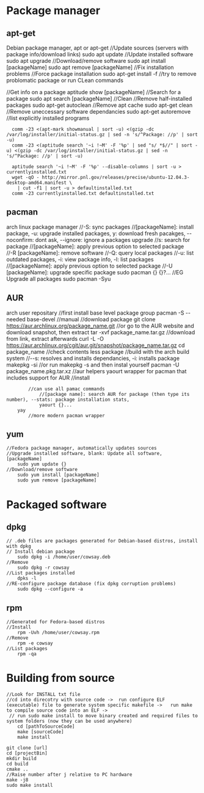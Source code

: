 # Package manager 
## apt-get 
Debian package manager, apt or apt-get
  //Update sources (servers with package info/download links)
      sudo apt update
  //Update installed software
      sudo apt upgrade
  //Download/remove software
      sudo apt install [packageName]
      sudo apt remove [packageName]
      //Fix installation problems
          //Force package installation
          sudo apt-get install -f
          //try to remove problomatic package or run CLean commands
      
  //Get info on a package
      aptitude show [packageName]
  //Search for a package
      sudo apt search [packageName]
  //Clean
      //Remove half-installed packages
      sudo apt-get autoclean
      //Remove apt cache
      sudo apt-get clean
      //Remove uneccessary software dependancies
       sudo apt-get autoremove
  //list explicitly installed programs

      comm -23 <(apt-mark showmanual | sort -u) <(gzip -dc /var/log/installer/initial-status.gz | sed -n 's/^Package: //p' | sort -u)
      comm -23 <(aptitude search '~i !~M' -F '%p' | sed "s/ *$//" | sort -u) <(gzip -dc /var/log/installer/initial-status.gz | sed -n 's/^Package: //p' | sort -u)

      aptitude search '~i !~M' -F '%p' --disable-columns | sort -u > currentlyinstalled.txt
      wget -qO - http://mirror.pnl.gov/releases/precise/ubuntu-12.04.3-desktop-amd64.manifest \
        | cut -f1 | sort -u > defaultinstalled.txt
      comm -23 currentlyinstalled.txt defaultinstalled.txt
## pacman 
arch linux package manager
    //-S: sync packages
     //[packageName]: install package, -u: upgrade installed packages, y: download fresh pacakges, --noconfirm: dont ask, --ignore: ignore a packages upgrade
     //s: search for package
      //[packageName]: apply previous option to selected package 				    					    
    //-R [packageName]: remove software
    //-Q: query local packages
     //-u: list outdated packages, -i: view package info, -l: list packages
          //[packageName]: apply previous option to selected package 
    //-U [packageName]: upgrade specific package
            sudo pacman {} {}?...
    //EG Upgrade all packages 
        sudo pacman -Syu
## AUR
arch user repositary
    //first install base level package group
        pacman -S --needed base-devel
    //manual
        //download package
            git clone https://aur.archlinux.org/package_name.git
        //or go to the AUR website and download snapshot, then extract
            tar -xvf package_name.tar.gz
        //download from link, extract afterwards
            curl -L -O https://aur.archlinux.org/cgit/aur.git/snapshot/package_name.tar.gz
       cd package_name
       //check contents
            less package
        //build with the arch build system
            //--s: resolves and installs dependancies, -i: installs package
                makepkg -si
            //or run makepkg -s and then instal yourself
                pacman -U package_name.pkg.tar.xz
    //aur helpers
        yaourt 
            wrapper for pacman that includes support for AUR
            //install
                
            //can use all pamac commands
                //[package name]: search AUR for package (then type its number), --stats: package installation stats, 
                yaourt {}...
        yay 
            //more modern pacman wrapper
## yum 
    //Fedora package manager, automatically updates sources	
    //Upgrade installed software, blank: Update all software, [packageName]
        sudo yum update {}
    //Download/remove software
        sudo yum install [packageName]
        sudo yum remove [packageName]
    
    
# Packaged software 
## dpkg 
    // .deb files are packages generated for Debian-based distros, install with dpkg
    // Install debian package
        sudo dpkg -i /home/user/cowsay.deb
    //Remove
        sudo dpkg -r cowsay
    //List packages installed
        dpks -l
    //RE-configure package database (fix dpkg corruption problems)
        sudo dpkg --configure -a
## rpm 
    //Generated for Fedora-based distros
    //Install
        rpm -Uvh /home/user/cowsay.rpm
    //Remove
        rpm -e cowsay
    //List packages
        rpm -qa
# Building from source 
    //Look for INSTALL txt file
    //cd into direcotry with source code ->  run configure ELF (executable) file to generate system specific makefile ->   run make to compile source code into an ELF ->  
     // run sudo make install to move binary created and required files to system folders (now they can be used anywhere)	
        cd [pathToSourceCode]
        make [sourceCode]
        make install 
        
    git clone [url]
    cd [projectBin]
    mkdir build
    cd build
    cmake ..
    //Raise number after j relative to PC hardware
    make -j8
    sudo make install		
